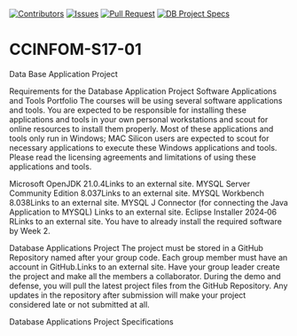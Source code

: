 <a id = "readme-top"> </a>

<!---Quick Access Buttons--->
[![Contributors][contributors-shield]][contributors-url]
[![Issues][issues-shield]][issues-url]
[![Pull Request][pullRequest-shield]][pullRequest-url]
[![DB Project Specs][Specs-shield]][Specs-url]
<!---Shield References--->
[contributors-shield]:
https://img.shields.io/github/contributors/jor-jfdt/CCINFOM-S17-01?style=for-the-badge
[contributors-url]:
https://github.com/jor-jfdt/CCINFOM-S17-01/graphs/contributors
[issues-shield]:
https://img.shields.io/github/issues/jor-jfdt/CCINFOM-S17-01?style=for-the-badge
[issues-url]:
https://github.com/jor-jfdt/CCINFOM-S17-01/issues
[pullRequest-shield]:
https://img.shields.io/github/issues-pr/jor-jfdt/CCINFOM-S17-01?style=for-the-badge
[pullRequest-url]:
https://github.com/jor-jfdt/CCINFOM-S17-01/pulls
[Specs-shield]:
https://img.shields.io/badge/DB-Specs-brightgreen?style=for-the-badge&color=brightgreen
[Specs-url]:
https://drive.google.com/file/d/1vTEbrqZcX2hyIaGHVvhlYiyKkR-RU3Oo/view?usp=sharing

# CCINFOM-S17-01
Data Base Application Project

Requirements for the Database Application Project
Software Applications and Tools Portfolio
The courses will be using several software applications and tools. You are expected to be responsible for installing these applications and tools in your own personal workstations and scout for online resources to install them properly. Most of these applications and tools only run in Windows; MAC Silicon users are expected to scout for necessary applications to execute these Windows applications and tools.
Please read the licensing agreements and limitations of using these applications and tools.

Microsoft OpenJDK 21.0.4Links to an external site.
MYSQL Server Community Edition 8.037Links to an external site.
MYSQL Workbench 8.038Links to an external site.
MYSQL J Connector (for connecting the Java Application to MYSQL) Links to an external site.
Eclipse Installer 2024‑06 RLinks to an external site.
You have to already install the required software by Week 2.

Database Applications Project
The project must be stored in a GitHub Repository named after your group code. Each group member must have an account in GitHub.Links to an external site. Have your group leader create the project and make all the members a collaborator. During the demo and defense, you will pull the latest project files from the GitHub Repository. Any updates in the repository after submission will make your project considered late or not submitted at all.



Database Applications Project Specifications
